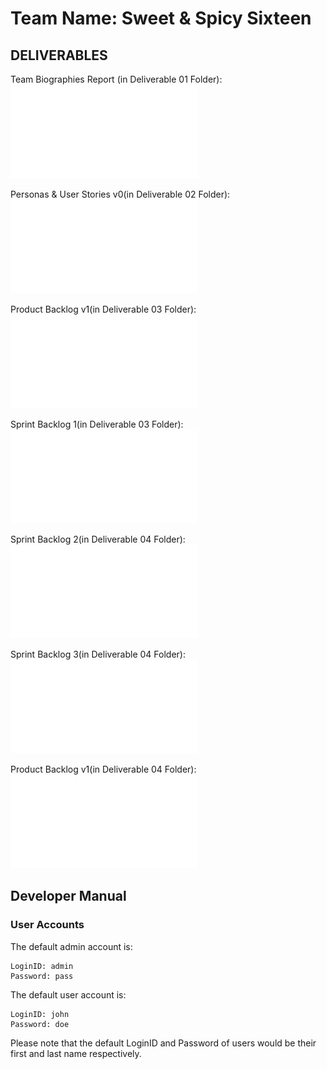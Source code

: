 # Team Name: Sweet & Spicy Sixteen

## DELIVERABLES

Team Biographies Report (in Deliverable 01 Folder):
![Deliverable 1](Deliverable%2001/Del01%20Report.pdf)

Personas & User Stories v0(in Deliverable 02 Folder):
![Deliverable 2](Deliverable%2002/Personas%20%26%20User%20Stories%20v0.pdf)

Product Backlog v1(in Deliverable 03 Folder):
![Product Backlog v1 Deliverable 3](Deliverable%2003/Personas%20%26%20User%20Stories%20v1.pdf)

Sprint Backlog 1(in Deliverable 03 Folder):
![Sprint Backlog Deliverable 3](Deliverable%2003/Sprint%20Backlog%20v1.pdf)

Sprint Backlog 2(in Deliverable 04 Folder):
![Sprint Backlog 2 Deliverable 4](Deliverable%2004/Sprint-Backlog2.pdf)

Sprint Backlog 3(in Deliverable 04 Folder):
![Sprint Backlog 2 Deliverable 4](Deliverable%2004/Sprint-Backlog3.pdf)

Product Backlog v1(in Deliverable 04 Folder):
![Product Backlog v2 Deliverable 4](Deliverable%2004/Del04-Report.pdf)

## Developer Manual

### User Accounts
The default admin account is:
```
LoginID: admin
Password: pass
```

The default user account is:
```
LoginID: john
Password: doe
```
Please note that the default LoginID and Password of users would be their first and last name respectively.

